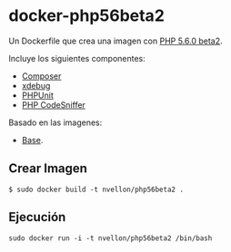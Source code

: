 # docker-php56beta2

Un Dockerfile que crea una imagen con [PHP 5.6.0 beta2](http://www.php.net/archive/2014.php#id2014-05-02-1).

Incluye los siguientes componentes:

- [Composer](https://getcomposer.org/)
- [xdebug](http://xdebug.org/)
- [PHPUnit](http://phpunit.de/)
- [PHP CodeSniffer](https://github.com/squizlabs/PHP_CodeSniffer)

Basado en las imagenes:
- [Base](https://github.com/nvellon/dockerfiles/tree/master/base).

## Crear Imagen

	$ sudo docker build -t nvellon/php56beta2 .

## Ejecución

	sudo docker run -i -t nvellon/php56beta2 /bin/bash